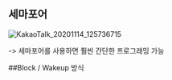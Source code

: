 ## 세마포어
![KakaoTalk_20201114_125736715](https://user-images.githubusercontent.com/23302973/99139083-08795600-2679-11eb-95ef-c48c603134af.jpg)

-> 세마포어를 사용하면 훨씬 간단한 프로그래밍 가능

##Block / Wakeup 방식
